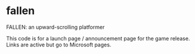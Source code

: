 # fallen
FALLEN: an upward-scrolling platformer

This code is for a launch page / announcement page for the game release.
Links are active but go to Microsoft pages.
